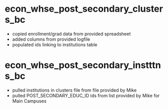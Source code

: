 # econ_whse_post_secondary_clusters_bc
- copied enrollment/grad data from provided spreadsheet
- added columns from provided logfile
- populated ids linking to institutions table

# econ_whse_post_secondary_instttns_bc
- pulled institutions in clusters file from file provided by Mike
- pulled POST_SECONDARY_EDUC_ID ids from list provided by Mike for Main Campuses

